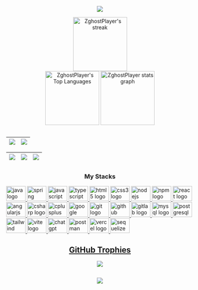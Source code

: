 <div align="center">
 <p>
  <a href="https://github.com/ZghostPlayer"><img src="https://readme-typing-svg.herokuapp.com/?lines=Full%20Stack%20Developer&font=Fira%20Code&center=true&width=440&height=45&color=redvCenter=true&size=22"  ></a>
</p>
</div>

<div align="center">
  <img src="https://github-readme-streak-stats.herokuapp.com/?user=ZghostPlayer&theme=tokyonight-duo" height="145" alt="ZghostPlayer's streak" />
  <br>
  <img src="https://github-readme-stats.vercel.app/api/top-langs?username=ZghostPlayer&locale=en&hide_title=false&layout=compact&card_width=320&langs_count=5&bg_color=00000000&hide_border=false" height="145" alt="ZghostPlayer's Top Languages" />
  <img src="https://github-readme-stats.vercel.app/api?username=ZghostPlayer&show_icons=true&bg_color=00000000" height="145" alt="ZghostPlayer stats graph"/>
</div>

##

| ![](http://github-profile-summary-cards.vercel.app/api/cards/profile-details?username=ZghostPlayer&theme=chartreuse_dark) | ![](http://github-profile-summary-cards.vercel.app/api/cards/repos-per-language?username=ZghostPlayer&theme=chartreuse_dark) |
| :-: | :-: | 

| ![](http://github-profile-summary-cards.vercel.app/api/cards/most-commit-language?username=ZghostPlayer&theme=chartreuse_dark) | ![](http://github-profile-summary-cards.vercel.app/api/cards/stats?username=ZghostPlayer&theme=chartreuse_dark) | ![](http://github-profile-summary-cards.vercel.app/api/cards/productive-time?username=ZghostPlayer&theme=chartreuse_dark&utcOffset=8) |
| :-: | :-: | :-: | 

##

<div align="center">
<h3> My Stacks </h3>

<div align="left">
  <a href="https://java.com" target="_blank"><a href="https://java.com/" target="_blank"><img src="https://cdn.jsdelivr.net/gh/devicons/devicon/icons/java/java-original.svg" height="40" width="52" alt="java logo"  />
  <a href="https://spring.io/" target="_blank"><img src="https://cdn.jsdelivr.net/gh/devicons/devicon/icons/spring/spring-original.svg" height="40" width="52" alt="spring logo"  />
  <a href="https://www.javascript.com/" target="_blank"><img src="https://cdn.jsdelivr.net/gh/devicons/devicon/icons/javascript/javascript-original.svg" height="40" width="52" alt="javascript logo"  />
  <a href="https://www.typescriptlang.org/" target="_blank"><img src="https://cdn.jsdelivr.net/gh/devicons/devicon/icons/typescript/typescript-original.svg" height="40" width="52" alt="typescript logo"  />
  <a href="https://html.com/" target="_blank"><img src="https://cdn.jsdelivr.net/gh/devicons/devicon/icons/html5/html5-original.svg" height="40" width="52" alt="html5 logo"  />
  <a href="https://www.w3.org/Style/CSS/Overview.en.html" target="_blank"><img src="https://cdn.jsdelivr.net/gh/devicons/devicon/icons/css3/css3-original.svg" height="40" width="52" alt="css3 logo"  />
   <a href="https://nodejs.org/en/" target="_blank"><img src="https://cdn.jsdelivr.net/gh/devicons/devicon/icons/nodejs/nodejs-original.svg" height="40" width="52" alt="nodejs logo"  />
  <a href="https://www.npmjs.com/" target="_blank"><img src="https://cdn.jsdelivr.net/gh/devicons/devicon/icons/npm/npm-original-wordmark.svg" height="40" width="52" alt="npm logo"  />
  <a href="https://reactjs.org/" target="_blank"><img src="https://cdn.jsdelivr.net/gh/devicons/devicon/icons/react/react-original.svg" height="40" width="52" alt="react logo"  />
  <a href="https://angular.io/" target="_blank"><img src="https://cdn.jsdelivr.net/gh/devicons/devicon/icons/angularjs/angularjs-original.svg" height="40" width="52" alt="angularjs logo"  />
  <a href="https://docs.microsoft.com/en-us/dotnet/csharp/" target="_blank"><img src="https://cdn.jsdelivr.net/gh/devicons/devicon/icons/csharp/csharp-original.svg" height="40" width="52" alt="csharp logo"  />
  <a href="https://learn.microsoft.com/en-us/cpp/cpp/?view=msvc-170" target="_blank"><img src="https://upload.wikimedia.org/wikipedia/commons/1/18/ISO_C%2B%2B_Logo.svg" height="40" margin-left="10px" width="52" alt="cplusplus logo"  />
  <a href="https://firebase.google.com/?hl=en" target="_blank"><img src="https://firebase.google.com/downloads/brand-guidelines/SVG/logo-logomark.svg" height="40" margin-left="10px" width="52" alt="google firebase logo"  />
  <a href="https://git-scm.com/" target="_blank"><img src="https://cdn.jsdelivr.net/gh/devicons/devicon/icons/git/git-original.svg" height="40" width="52" alt="git logo"  />
  <a href="https://github.com/" target="_blank"><img src="https://cdn.jsdelivr.net/gh/devicons/devicon/icons/github/github-original.svg" height="40" width="52" alt="github logo"  />
  <a href="https://about.gitlab.com/" target="_blank"><img src="https://cdn.jsdelivr.net/gh/devicons/devicon/icons/gitlab/gitlab-original.svg" height="40" width="52" alt="gitlab logo"  />
  <a href="https://www.mysql.com/" target="_blank"><img src="https://cdn.jsdelivr.net/gh/devicons/devicon/icons/mysql/mysql-original.svg" height="40" width="52" alt="mysql logo"  />
  <a href="https://www.postgresql.org/" target="_blank"><img src="https://cdn.jsdelivr.net/gh/devicons/devicon/icons/postgresql/postgresql-original.svg" height="40" width="52" alt="postgresql logo"  />
  <a href="https://tailwindcss.com/" target="_blank"><img src="https://upload.wikimedia.org/wikipedia/commons/thumb/d/d5/Tailwind_CSS_Logo.svg/120px-Tailwind_CSS_Logo.svg.png?20230715030042" height="40" margin-left="10px" width="52" alt="tailwind logo"  />
  <a href="https://vitejs.dev/" target="_blank"><img src="https://raw.githubusercontent.com/vitejs/vite/1f5379601e80d63916b7d77dd16d5dd8387e0002/docs/public/logo.svg" height="40" margin-left="10px" width="52" alt="vite logo"  />
  <a href="https://chat.openai.com/" target="_blank"><img src="https://cdn.worldvectorlogo.com/logos/chatgpt-4.svg" height="40" margin-left="10px" width="52" alt="chatgpt logo"  />
  <a href="https://www.postman.com/" target="_blank"><img src="https://www.vectorlogo.zone/logos/getpostman/getpostman-icon.svg" height="40" margin-left="10px" width="52" alt="postman logo"  />
  <a href="https://vercel.com/" target="_blank"><img src="https://www.svgrepo.com/show/327408/logo-vercel.svg" height="40" margin-left="10px" width="52" alt="vercel logo"  />
    <a href="https://sequelize.org/" target="_blank"><img src="https://sequelize.org/img/logo.svg" height="40" margin-left="10px" width="52" alt="sequelize logo"  />
</div>

##  GitHub Trophies
     
![](https://github-profile-trophy.vercel.app/?username=ZghostPlayer&theme=radical&no-frame=true&no-bg=false&margin-w=4)
 
##

<div align="center">
  <a href="https://github.com/ZghostPlayer/" target="_blank"><img src="https://profile-counter.glitch.me/ZghostPlayer/count.svg?"  />
</div> 
 
##  

